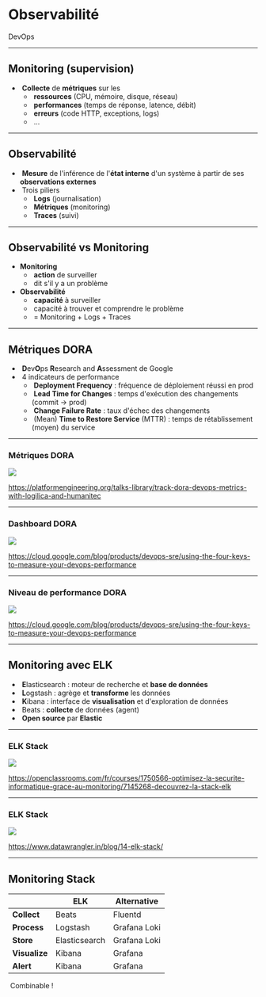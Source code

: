 # Observabilité

DevOps

---

## Monitoring (supervision)

- &shy;<!-- .element: class="fragment" --> **Collecte** de **métriques** sur les
  - &shy;<!-- .element: class="fragment" --> **ressources** (CPU, mémoire, disque, réseau)
  - &shy;<!-- .element: class="fragment" --> **performances** (temps de réponse, latence, débit)
  - &shy;<!-- .element: class="fragment" --> **erreurs** (code HTTP, exceptions, logs)
  - &shy;<!-- .element: class="fragment" --> ...

---

## Observabilité

- &shy;<!-- .element: class="fragment" --> **Mesure** de l'inférence de l'**état interne** d'un système à partir de ses **observations externes**
- &shy;<!-- .element: class="fragment" --> Trois piliers
  - &shy;<!-- .element: class="fragment" --> **Logs** (journalisation)
  - &shy;<!-- .element: class="fragment" --> **Métriques** (monitoring)
  - &shy;<!-- .element: class="fragment" --> **Traces** (suivi)

---

## Observabilité vs Monitoring

- **Monitoring**
  - &shy;<!-- .element: class="fragment" --> **action** de surveiller
  - &shy;<!-- .element: class="fragment" --> dit s'il y a un problème
- **Observabilité**
  - &shy;<!-- .element: class="fragment" --> **capacité** à surveiller
  - &shy;<!-- .element: class="fragment" --> capacité à trouver et comprendre le problème
  - &shy;<!-- .element: class="fragment" --> = Monitoring + Logs + Traces

---

## Métriques DORA

- &shy;<!-- .element: class="fragment" --> **D**ev**O**ps **R**esearch and **A**ssessment de Google
- &shy;<!-- .element: class="fragment" --> 4 indicateurs de performance
  - &shy;<!-- .element: class="fragment" --> **Deployment Frequency** : fréquence de déploiement réussi en prod
  - &shy;<!-- .element: class="fragment" --> **Lead Time for Changes** : temps d'exécution des changements (commit → prod)
  - &shy;<!-- .element: class="fragment" --> **Change Failure Rate** : taux d'échec des changements
  - &shy;<!-- .element: class="fragment" --> (Mean) **Time to Restore Service** (MTTR) : temps de rétablissement (moyen) du service

---

### Métriques DORA

![](https://assets-global.website-files.com/6489e23dd070ba71d41a33b2/649162604bc89d9efb8b872d_622b0fd3d9180a667627f3d6_fanSpr5qRM0FUYbCT8V2s-rmjc4zcCk7nKsFnX02paZHKU7q3Y1XXxXSxqHgcCJ8kIbneLfjgXBGvow6eDRdThg-c0AI2MHWgi90vMufVQrn7gCuCGh04QqcIQDBKqXow9E4-6K4.png)

https://platformengineering.org/talks-library/track-dora-devops-metrics-with-logilica-and-humanitec <!-- .element: class="reference" target="_blank" -->

---

### Dashboard DORA

![](https://storage.googleapis.com/gweb-cloudblog-publish/images/The_dashboard.max-1500x1500.jpg)

https://cloud.google.com/blog/products/devops-sre/using-the-four-keys-to-measure-your-devops-performance <!-- .element: class="reference" target="_blank" -->

---

### Niveau de performance DORA

![](https://storage.googleapis.com/gweb-cloudblog-publish/images/Calculating_the_metrics_frOhcbp.max-2000x2000.jpg)

https://cloud.google.com/blog/products/devops-sre/using-the-four-keys-to-measure-your-devops-performance <!-- .element: class="reference" target="_blank" -->

---

## Monitoring avec ELK

- &shy;<!-- .element: class="fragment" --> **E**lasticsearch : moteur de recherche et **base de données**
- &shy;<!-- .element: class="fragment" --> **L**ogstash : agrège et **transforme** les données
- &shy;<!-- .element: class="fragment" --> **K**ibana : interface de **visualisation** et d'exploration de données
- &shy;<!-- .element: class="fragment" --> Beats : **collecte** de données (agent)
- &shy;<!-- .element: class="fragment" --> **Open source** par **Elastic**

---

### ELK Stack

![](https://user.oc-static.com/upload/2021/01/25/16115946512541_P3C1.1%20Stack%20ELK.png)

https://openclassrooms.com/fr/courses/1750566-optimisez-la-securite-informatique-grace-au-monitoring/7145268-decouvrez-la-stack-elk <!-- .element: class="reference" target="_blank" -->

---

### ELK Stack

![](https://datawrangler.mo.cloudinary.net/images/post/14-ELK-stack/img1.png)

https://www.datawrangler.in/blog/14-elk-stack/ <!-- .element: class="reference" target="_blank" -->

---

## Monitoring Stack

|               | ELK           | Alternative  |
| ------------- | ------------- | ------------ |
| **Collect**   | Beats         | Fluentd      |
| **Process**   | Logstash      | Grafana Loki |
| **Store**     | Elasticsearch | Grafana Loki |
| **Visualize** | Kibana        | Grafana      |
| **Alert**     | Kibana        | Grafana      |

&shy;<!-- .element: class="fragment" --> Combinable !
